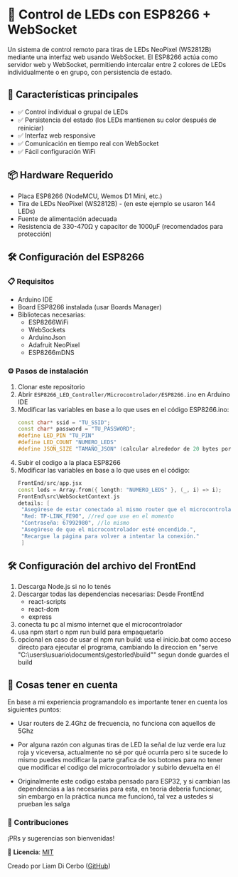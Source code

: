 # 🚀 Control de LEDs con ESP8266 + WebSocket

Un sistema de control remoto para tiras de LEDs NeoPixel (WS2812B) mediante una interfaz web usando WebSocket. El ESP8266 actúa como servidor web y WebSocket, permitiendo intercalar entre 2 colores de LEDs individualmente o en grupo, con persistencia de estado.

## 🌟 Características principales
- ✅ Control individual o grupal de LEDs
- ✅ Persistencia del estado (los LEDs mantienen su color después de reiniciar)
- ✅ Interfaz web responsive
- ✅ Comunicación en tiempo real con WebSocket
- ✅ Fácil configuración WiFi

## 📦 Hardware Requerido
- Placa ESP8266 (NodeMCU, Wemos D1 Mini, etc.)
- Tira de LEDs NeoPixel (WS2812B) - (en este ejemplo se usaron 144 LEDs)
- Fuente de alimentación adecuada
- Resistencia de 330-470Ω y capacitor de 1000µF (recomendados para protección)

## 🛠️ Configuración del ESP8266

### 📋 Requisitos
- Arduino IDE
- Board ESP8266 instalada (usar Boards Manager)
- Bibliotecas necesarias:
  - ESP8266WiFi
  - WebSockets
  - ArduinoJson
  - Adafruit NeoPixel
  - ESP8266mDNS

### ⚙️ Pasos de instalación
1. Clonar este repositorio
2. Abrir `ESP8266_LED_Controller/Microcontrolador/ESP8266.ino` en Arduino IDE
3. Modificar las variables en base a lo que uses en el código ESP8266.ino:
   ```cpp
   const char* ssid = "TU_SSID";
   const char* password = "TU_PASSWORD";
   #define LED_PIN "TU_PIN"
   #define LED_COUNT "NUMERO_LEDS"
   #define JSON_SIZE "TAMAÑO_JSON" (calcular alrededor de 20 bytes por LED, siempre redondear para arriba el resultado)
4. Subir el codigo a la placa ESP8266
5. Modificar las variables en base a lo que uses en el código:
   ```cpp
   FrontEnd/src/app.jsx
   const leds = Array.from({ length: "NUMERO_LEDS" }, (_, i) => i);
   FrontEnd\src\WebSocketContext.js
   details: [
    "Asegúrese de estar conectado al mismo router que el microcontrolador.",
    "Red: TP-LINK_FE90", //red que use en el momento
    "Contraseña: 67992980", //lo mismo
    "Asegúrese de que el microcontrolador esté encendido.",
    "Recargue la página para volver a intentar la conexión."
    ]

## 🛠️ Configuración del archivo del FrontEnd
1. Descarga Node.js si no lo tenés
2. Descargar todas las dependencias necesarias:
   Desde FrontEnd
   - react-scripts
   - react-dom
   - express
3. conecta tu pc al mismo internet que el microcontrolador
4. usa npm start o npm run build para empaquetarlo
5. opcional en caso de usar el npm run build: usa el inicio.bat como acceso directo para ejecutar el programa, cambiando la direccion en "serve "C:\users\usuario\documents\gestorled\build"" segun donde guardes el build

## 🚩 Cosas tener en cuenta
En base a mi experiencia programandolo es importante tener en cuenta los siguientes puntos:
  
  - Usar routers de 2.4Ghz de frecuencia, no funciona con aquellos de 5Ghz
  
  - Por alguna razón con algunas tiras de LED la señal de luz verde era luz roja y viceversa, actualmente no sé por qué ocurría pero si te sucede lo mismo puedes modificar la parte grafica de los botones para no tener que modificar el codigo del microcontrolador y subirlo devuelta en él
  
  - Originalmente este codigo estaba pensado para ESP32, y si cambian las dependencias a las necesarias para esta, en teoria deberia funcionar, sin embargo en la práctica nunca me funcionó, tal vez a ustedes si prueban les salga

### 🤝 Contribuciones

¡PRs y sugerencias son bienvenidas!  

📄 **Licencia**: [MIT](LICENSE.md)  

Creado por Liam Di Cerbo ([GitHub](https://github.com/Ezeliam))

